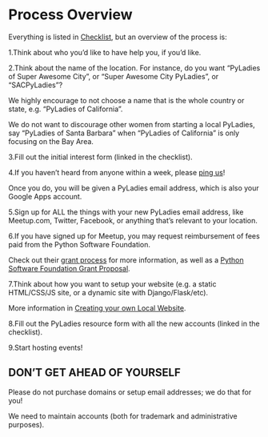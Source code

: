 # Process Overview


Everything is listed in [Checklist](http://kit.pyladies.com/en/latest/prospective/checklist.html), but an overview of the process is:


1.Think about who you’d like to have help you, if you’d like.


2.Think about the name of the location. For instance, do you want “PyLadies of Super Awesome City”, or “Super Awesome City PyLadies”, or “SACPyLadies”? 


We highly encourage to not choose a name that is the whole country or state, e.g. “PyLadies of California”. 


We do not want to discourage other women from starting a local PyLadies, say “PyLadies of Santa Barbara” when “PyLadies of California” is only focusing on the Bay Area.


3.Fill out the initial interest form (linked in the checklist).



4.If you haven’t heard from anyone within a week, please [ping us](info%40pyladies.com)! 


Once you do, you will be given a PyLadies email address, which is also your Google Apps account.


5.Sign up for ALL the things with your new PyLadies email address, like Meetup.com, Twitter, Facebook, or anything that’s relevant to your location.


6.If you have signed up for Meetup, you may request reimbursement of fees paid from the Python Software Foundation. 


Check out their [grant process](https://www.python.org/psf/grants) for more information, as well as a [Python Software Foundation Grant Proposal](http://kit.pyladies.com/en/latest/organizer/grants/sample-meetup-proposal.html).


7.Think about how you want to setup your website (e.g. a static HTML/CSS/JS site, or a dynamic site with Django/Flask/etc).


More information in [Creating your own Local Website](http://kit.pyladies.com/en/latest/organizer/website/local.html).


8.Fill out the PyLadies resource form with all the new accounts (linked in the checklist).


9.Start hosting events!


## DON’T GET AHEAD OF YOURSELF


Please do not purchase domains or setup email addresses; we do that for you! 


We need to maintain accounts (both for trademark and administrative purposes).

